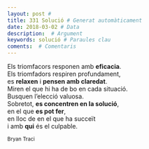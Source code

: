 ```yaml
---
layout: post #
title: 331 Solució # Generat automàticament
date: 2018-03-02 # Data
description:  # Argument
keywords: solució # Paraules clau
coments:  # Comentaris
---
```


Els triomfacors responen amb **eficacia**. <br />
Els triomfadors respiren profundament, <br />
es **relaxen** i **pensen amb claredat**. <br />
Miren el que hi ha de bo en cada situació. <br />
Busquen l’elecció valuosa. <br />
Sobretot, **es concentren en la solució**, <br />
en el que **es pot fer**, <br />
en lloc de en el que ha succeït <br />
i amb **qui** és el culpable. <br />

<small>Bryan Traci</small>
